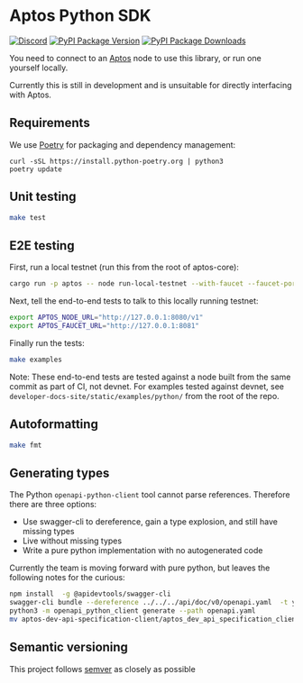 # Aptos Python SDK
[![Discord][discord-image]][discord-url]
[![PyPI Package Version][pypi-image-version]][pypi-url]
[![PyPI Package Downloads][pypi-image-downloads]][pypi-url]

You need to connect to an [Aptos](https:/github.com/aptos-labs/aptos-core/) node to use this library, or run one
yourself locally.

Currently this is still in development and is unsuitable for directly interfacing with Aptos.

## Requirements
We use [Poetry](https://python-poetry.org/docs/#installation) for packaging and dependency management:

```
curl -sSL https://install.python-poetry.org | python3
poetry update
```

## Unit testing
```bash
make test
```

## E2E testing
First, run a local testnet (run this from the root of aptos-core):
```bash
cargo run -p aptos -- node run-local-testnet --with-faucet --faucet-port 8081 --force-restart --assume-yes
```

Next, tell the end-to-end tests to talk to this locally running testnet:
```bash
export APTOS_NODE_URL="http://127.0.0.1:8080/v1"
export APTOS_FAUCET_URL="http://127.0.0.1:8081"
```

Finally run the tests:
```bash
make examples
```

Note: These end-to-end tests are tested against a node built from the same commit as part of CI, not devnet. For examples tested against devnet, see `developer-docs-site/static/examples/python/` from the root of the repo.

## Autoformatting
```bash
make fmt
```

## Generating types
The Python `openapi-python-client` tool cannot parse references. Therefore there are three options:
* Use swagger-cli to dereference, gain a type explosion, and still have missing types
* Live without missing types
* Write a pure python implementation with no autogenerated code

Currently the team is moving forward with pure python, but leaves the following notes for the curious:

```bash
npm install  -g @apidevtools/swagger-cli
swagger-cli bundle --dereference ../../../api/doc/v0/openapi.yaml  -t yaml > openapi.yaml
python3 -m openapi_python_client generate --path openapi.yaml
mv aptos-dev-api-specification-client/aptos_dev_api_specification_client/ aptos_sdk/openapi
```

## Semantic versioning
This project follows [semver](https://semver.org/) as closely as possible

[repo]: https://github.com/aptos-labs/aptos-core

[pypi-image-version]: https://img.shields.io/pypi/v/aptos-sdk.svg

[pypi-image-downloads]: https://img.shields.io/pypi/dm/aptos-sdk.svg

[pypi-url]: https://pypi.org/project/aptos-sdk

[discord-image]: https://img.shields.io/discord/945856774056083548?label=Discord&logo=discord&style=flat~~~~

[discord-url]:  https://discord.gg/aptoslabs
